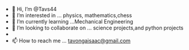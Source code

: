 - 👋 Hi, I’m @Tavs44
- 👀 I’m interested in ... physics, mathematics,chess
- 🌱 I’m currently learning ...Mechanical Engineering
- 💞️ I’m looking to collaborate on ... science projects,and python projects
- 
- 📫 How to reach me ... tavongaisaac@gmail.com

<!---
Tavs44/Tavs44 is a ✨ special ✨ repository because its `README.md` (this file) appears on your GitHub profile.
You can click the Preview link to take a look at your changes.
--->
